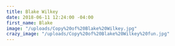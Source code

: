 ```yaml
---
title: Blake Wilkey
date: 2018-06-11 12:24:00 -04:00
first_name: Blake
image: "/uploads/Copy%20of%20Blake%20Wilkey.jpg"
crazy_image: "/uploads/Copy%20of%20Blake%20Wilkey%20fun.jpg"
---
```


